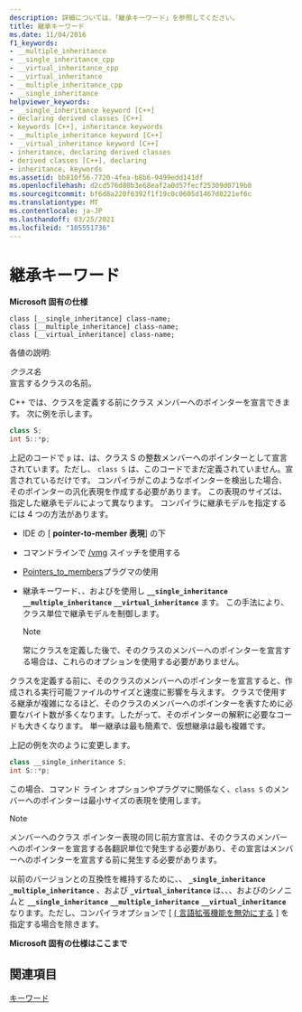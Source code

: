 ```yaml
---
description: 詳細については、「継承キーワード」を参照してください。
title: 継承キーワード
ms.date: 11/04/2016
f1_keywords:
- __multiple_inheritance
- __single_inheritance_cpp
- __virtual_inheritance_cpp
- __virtual_inheritance
- __multiple_inheritance_cpp
- __single_inheritance
helpviewer_keywords:
- __single_inheritance keyword [C++]
- declaring derived classes [C++]
- keywords [C++], inheritance keywords
- __multiple_inheritance keyword [C++]
- __virtual_inheritance keyword [C++]
- inheritance, declaring derived classes
- derived classes [C++], declaring
- inheritance, keywords
ms.assetid: bb810f56-7720-4fea-b8b6-9499edd141df
ms.openlocfilehash: d2cd576d80b3e68eaf2a0d57fecf25309d0719b0
ms.sourcegitcommit: bf6d8a220f6392f1f19c0c0605d1467d0221ef6c
ms.translationtype: MT
ms.contentlocale: ja-JP
ms.lasthandoff: 03/25/2021
ms.locfileid: "105551736"
---
```

# <a name="inheritance-keywords"></a>継承キーワード

**Microsoft 固有の仕様**

```
class [__single_inheritance] class-name;
class [__multiple_inheritance] class-name;
class [__virtual_inheritance] class-name;
```

各値の説明:

*クラス名*<br/>
宣言するクラスの名前。

C++ では、クラスを定義する前にクラス メンバーへのポインターを宣言できます。 次に例を示します。

```cpp
class S;
int S::*p;
```

上記のコードで `p` は、は、クラス S の整数メンバーへのポインターとして宣言されています。ただし、 `class S` は、このコードでまだ定義されていません。宣言されているだけです。 コンパイラがこのようなポインターを検出した場合、そのポインターの汎化表現を作成する必要があります。 この表現のサイズは、指定した継承モデルによって異なります。 コンパイラに継承モデルを指定するには 4 つの方法があります。

- IDE の [ **pointer-to-member 表現**] の下

- コマンドラインで [/vmg](../build/reference/vmb-vmg-representation-method.md) スイッチを使用する

- [Pointers_to_members](../preprocessor/pointers-to-members.md)プラグマの使用

- 継承キーワード、、およびを使用し **`__single_inheritance`** **`__multiple_inheritance`** **`__virtual_inheritance`** ます。 この手法により、クラス単位で継承モデルを制御します。

    > [!NOTE]
    >  常にクラスを定義した後で、そのクラスのメンバーへのポインターを宣言する場合は、これらのオプションを使用する必要がありません。

クラスを定義する前に、そのクラスのメンバーへのポインターを宣言すると、作成される実行可能ファイルのサイズと速度に影響を与えます。 クラスで使用する継承が複雑になるほど、そのクラスのメンバーへのポインターを表すために必要なバイト数が多くなります。したがって、そのポインターの解釈に必要なコードも大きくなります。 単一継承は最も簡素で、仮想継承は最も複雑です。

上記の例を次のように変更します。

```cpp
class __single_inheritance S;
int S::*p;
```

この場合、コマンド ライン オプションやプラグマに関係なく、`class S` のメンバーへのポインターは最小サイズの表現を使用します。

> [!NOTE]
> メンバーへのクラス ポインター表現の同じ前方宣言は、そのクラスのメンバーへのポインターを宣言する各翻訳単位で発生する必要があり、その宣言はメンバーへのポインターを宣言する前に発生する必要があります。

以前のバージョンとの互換性を維持するために、、 **`_single_inheritance`** **`_multiple_inheritance`** 、および **`_virtual_inheritance`** は、、、およびのシノニムと **`__single_inheritance`** **`__multiple_inheritance`** **`__virtual_inheritance`** なります。ただし、コンパイラオプションで [ [ \( 言語拡張機能を無効にする](../build/reference/za-ze-disable-language-extensions.md) ] を指定する場合を除きます。

**Microsoft 固有の仕様はここまで**

## <a name="see-also"></a>関連項目

[キーワード](../cpp/keywords-cpp.md)
